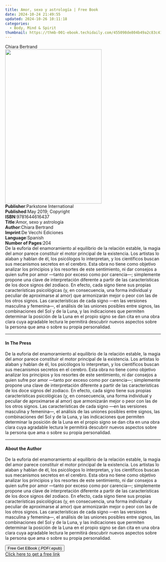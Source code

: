```yaml
---
title: Amor, sexo y astrología | Free Book
date: 2024-10-24 21:49:55
updated: 2024-10-26 10:11:18
categories:
  - Body, Mind & Spirit
thumbnail: https://thmb-001-ebook.techidaily.com/455098de804b49a2c83c412acb638b628252254151b7c0de46ab32b0a09a3a41.jpg
---
```

<main id="book-container">
  <div class="flex flex-col">
    <div class="book-brief flex-1 py-6 px-4 sm:p-6 md:py-10 md:px-8">
      <!-- brief-->
      <div class="book-brief-main">Chiara Bertrand</div>
    </div>
    <div
      class="book-meta-info flex-1 grid gap-4 col-start-1 col-end-3 row-start-1 sm:mb-6 sm:grid-cols-4 lg:gap-6 lg:col-start-2 lg:row-end-6 lg:row-span-6 lg:mb-0"
    >
      <div
        class="book-meta-info-left place-content-center mt-4 p-4 text-sm leading-6 col-start-2 col-span-2 dark:text-slate-400"
      >
        <img
          class="w-full h-500 object-cover rounded-lg sm:h-255 sm:col-span-2 lg:col-span-full"
          src="https://img-001-ebook.techidaily.com/b11c23a8ca54d462214d76ebb5b1c73911e2fd67631f7a385649f047f39d3553.jpg"
          alt=""
          width="312"
          height="500"
        />
      </div>
      <div
        class="book-meta-info-right mt-2 col-start-1 row-start-2 col-span-3 self-center"
      >
        <!-- meta data  -->
        <div class="flex flex-col px-4 md:px-8">
          <div class="flex-1">
            <strong>Publisher</strong>:<span class="px-2"
              >Parkstone International</span
            >
          </div>
          <div class="flex-1">
            <strong>Published</strong>:<span class="px-2"
              >May 2019; Copyright</span
            >
          </div>
          <div class="flex-1">
            <strong>ISBN</strong>:<span class="px-2">9781644616437</span>
          </div>
          <div class="flex-1">
            <strong>Title</strong>:<span class="px-2"
              >Amor, sexo y astrología</span
            >
          </div>
          <div class="flex-1">
            <strong>Author</strong>:<span class="px-2">Chiara Bertrand</span>
          </div>
          <div class="flex-1">
            <strong>Imprint</strong>:<span class="px-2"
              >De Vecchi Ediciones</span
            >
          </div>
          <div class="flex-1">
            <strong>Language</strong>:<span class="px-2">Spanish</span>
          </div>
          <div class="flex-1">
            <strong>Number of Pages</strong>:<span class="px-2">204</span>
          </div>
        </div>
      </div>
    </div>
    <div class="book-description flex-1 py-6 px-4 sm:p-6 md:py-10 md:px-8">
      <div class="book-description-main">
        <div accordion-content="" id="description">
          De la euforia del enamoramiento al equilibrio de la relación estable,
          la magia del amor parece constituir el motor principal de la
          existencia. Los artistas lo alaban y hablan de él, los psicólogos lo
          interpretan, y los científicos buscan sus mecanismos secretos en el
          cerebro. Esta obra no tiene como objetivo analizar los principios y
          los resortes de este sentimiento, ni dar consejos a quien sufre por
          amor —tanto por exceso como por carencia—; simplemente propone una
          clave de interpretación diferente a partir de las características de
          los doce signos del zodiaco. En efecto, cada signo tiene sus propias
          características psicológicas (y, en consecuencia, una forma individual
          y peculiar de aproximarse al amor) que armonizarán mejor o peor con
          las de los otros signos. Las características de cada signo —en las
          versiones masculina y femenina—, el análisis de las uniones posibles
          entre signos, las combinaciones del Sol y de la Luna, y las
          indicaciones que permiten determinar la posición de la Luna en el
          propio signo se dan cita en una obra clara cuya agradable lectura le
          permitirá descubrir nuevos aspectos sobre la persona que ama o sobre
          su propia personalidad.
        </div>
        <div class="accordion-fader"></div>
      </div>
    </div>
    <div class="book-excerpts flex-1 py-6 px-4 sm:p-6 md:py-10 md:px-8">
      <!-- excerpts-->
      <div class="book-excerpts-main">
        <hr />
        <h4 class="placeholder placeholder-heading">
          <span>In The Press</span>
        </h4>
        <p>
          De la euforia del enamoramiento al equilibrio de la relación estable,
          la magia del amor parece constituir el motor principal de la
          existencia. Los artistas lo alaban y hablan de él, los psicólogos lo
          interpretan, y los científicos buscan sus mecanismos secretos en el
          cerebro. Esta obra no tiene como objetivo analizar los principios y
          los resortes de este sentimiento, ni dar consejos a quien sufre por
          amor —tanto por exceso como por carencia—; simplemente propone una
          clave de interpretación diferente a partir de las características de
          los doce signos del zodiaco. En efecto, cada signo tiene sus propias
          características psicológicas (y, en consecuencia, una forma individual
          y peculiar de aproximarse al amor) que armonizarán mejor o peor con
          las de los otros signos. Las características de cada signo —en las
          versiones masculina y femenina—, el análisis de las uniones posibles
          entre signos, las combinaciones del Sol y de la Luna, y las
          indicaciones que permiten determinar la posición de la Luna en el
          propio signo se dan cita en una obra clara cuya agradable lectura le
          permitirá descubrir nuevos aspectos sobre la persona que ama o sobre
          su propia personalidad.
        </p>
      </div>
    </div>
    <div class="book-about-author flex-1 py-6 px-4 sm:p-6 md:py-10 md:px-8">
      <!-- about author-->
      <div class="book-main-author-main">
        <hr />
        <h4 class="placeholder placeholder-heading">
          <span>About the Author</span>
        </h4>
        <p>
          De la euforia del enamoramiento al equilibrio de la relación estable,
          la magia del amor parece constituir el motor principal de la
          existencia. Los artistas lo alaban y hablan de él, los psicólogos lo
          interpretan, y los científicos buscan sus mecanismos secretos en el
          cerebro. Esta obra no tiene como objetivo analizar los principios y
          los resortes de este sentimiento, ni dar consejos a quien sufre por
          amor —tanto por exceso como por carencia—; simplemente propone una
          clave de interpretación diferente a partir de las características de
          los doce signos del zodiaco. En efecto, cada signo tiene sus propias
          características psicológicas (y, en consecuencia, una forma individual
          y peculiar de aproximarse al amor) que armonizarán mejor o peor con
          las de los otros signos. Las características de cada signo —en las
          versiones masculina y femenina—, el análisis de las uniones posibles
          entre signos, las combinaciones del Sol y de la Luna, y las
          indicaciones que permiten determinar la posición de la Luna en el
          propio signo se dan cita en una obra clara cuya agradable lectura le
          permitirá descubrir nuevos aspectos sobre la persona que ama o sobre
          su propia personalidad.
        </p>
      </div>
    </div>
    <div class="book-free-get flex-1 py-6 px-4 sm:p-6 md:py-10 md:px-8">
      <button
        id="btn-free-get"
        class="bg-blue-500 hover:bg-blue-700 text-white font-bold py-2 px-4 rounded"
      >
        Free Get EBook (.PDF/.epub)
      </button>
      <div id="countdown-display" class="px-2 text-lg mt-2"></div>
      <a
        id="free-link"
        class="hidden bg-blue-500 hover:bg-blue-700 text-white font-bold py-2 px-4 rounded"
        href="https://www.ebooks.com/en-us/book/209824378/amor-sexo-y-astrolog-a/chiara-bertrand/"
        target="_blank"
        >Click here to get a free link</a
      >
    </div>
    <script>
      let countdownTime = 0;
      let countdownInterval = null;
      document
        .getElementById('btn-free-get')
        .addEventListener('click', startCountdown);
      function startCountdown() {
        countdownTime = new Date().getTime() + 60000 * 3;
        countdownInterval = setInterval(updateCountdown, 1000);
        document.getElementById('btn-free-get').disabled = true;
        document
          .getElementById('btn-free-get')
          .classList.add('bg-gray-500', 'cursor-not-allowed');
      }
      function updateCountdown() {
        let currentTime = new Date().getTime();
        let timeLeft = countdownTime - currentTime;
        let secondsLeft = Math.floor(timeLeft / 1000);
        document.getElementById('countdown-display').innerHTML =
          `Remaining time: ${secondsLeft} seconds.`;
        if (secondsLeft <= 0) {
          clearInterval(countdownInterval);
          document.getElementById('btn-free-get').classList.add('hidden');
          document.getElementById('free-link').classList.remove('hidden');
          document.getElementById('countdown-display').innerHTML = '';
        }
      }
    </script>
  </div>
</main>
